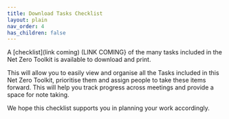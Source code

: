 ```yaml
---
title: Download Tasks Checklist
layout: plain
nav_order: 4
has_children: false
---
```


A [checklist](link coming) (LINK COMING} of the many tasks included in the Net Zero Toolkit is available to download and print. 

This will allow you to easily view and organise all the Tasks included in this Net Zero Toolkit, prioritise them and assign people to take these items forward. This will help you track progress across meetings and provide a space for note taking.

We hope this checklist supports you in planning your work accordingly.
